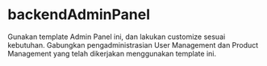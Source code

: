# backendAdminPanel

Gunakan template Admin Panel ini, dan lakukan customize sesuai kebutuhan.
Gabungkan pengadministrasian User Management dan Product Management yang telah dikerjakan menggunakan template ini.
